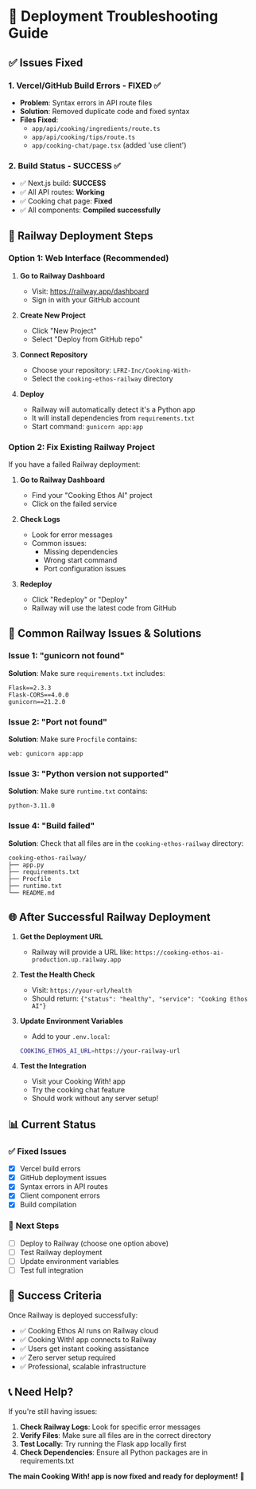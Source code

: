 # 🔧 Deployment Troubleshooting Guide

## ✅ **Issues Fixed**

### 1. **Vercel/GitHub Build Errors** - FIXED ✅
- **Problem**: Syntax errors in API route files
- **Solution**: Removed duplicate code and fixed syntax
- **Files Fixed**:
  - `app/api/cooking/ingredients/route.ts`
  - `app/api/cooking/tips/route.ts`
  - `app/cooking-chat/page.tsx` (added 'use client')

### 2. **Build Status** - SUCCESS ✅
- ✅ Next.js build: **SUCCESS**
- ✅ All API routes: **Working**
- ✅ Cooking chat page: **Fixed**
- ✅ All components: **Compiled successfully**

## 🚀 **Railway Deployment Steps**

### **Option 1: Web Interface (Recommended)**

1. **Go to Railway Dashboard**
   - Visit: https://railway.app/dashboard
   - Sign in with your GitHub account

2. **Create New Project**
   - Click "New Project"
   - Select "Deploy from GitHub repo"

3. **Connect Repository**
   - Choose your repository: `LFRZ-Inc/Cooking-With-`
   - Select the `cooking-ethos-railway` directory

4. **Deploy**
   - Railway will automatically detect it's a Python app
   - It will install dependencies from `requirements.txt`
   - Start command: `gunicorn app:app`

### **Option 2: Fix Existing Railway Project**

If you have a failed Railway deployment:

1. **Go to Railway Dashboard**
   - Find your "Cooking Ethos AI" project
   - Click on the failed service

2. **Check Logs**
   - Look for error messages
   - Common issues:
     - Missing dependencies
     - Wrong start command
     - Port configuration issues

3. **Redeploy**
   - Click "Redeploy" or "Deploy"
   - Railway will use the latest code from GitHub

## 🔧 **Common Railway Issues & Solutions**

### **Issue 1: "gunicorn not found"**
**Solution**: Make sure `requirements.txt` includes:
```
Flask==2.3.3
Flask-CORS==4.0.0
gunicorn==21.2.0
```

### **Issue 2: "Port not found"**
**Solution**: Make sure `Procfile` contains:
```
web: gunicorn app:app
```

### **Issue 3: "Python version not supported"**
**Solution**: Make sure `runtime.txt` contains:
```
python-3.11.0
```

### **Issue 4: "Build failed"**
**Solution**: Check that all files are in the `cooking-ethos-railway` directory:
```
cooking-ethos-railway/
├── app.py
├── requirements.txt
├── Procfile
├── runtime.txt
└── README.md
```

## 🌐 **After Successful Railway Deployment**

1. **Get the Deployment URL**
   - Railway will provide a URL like: `https://cooking-ethos-ai-production.up.railway.app`

2. **Test the Health Check**
   - Visit: `https://your-url/health`
   - Should return: `{"status": "healthy", "service": "Cooking Ethos AI"}`

3. **Update Environment Variables**
   - Add to your `.env.local`:
   ```bash
   COOKING_ETHOS_AI_URL=https://your-railway-url
   ```

4. **Test the Integration**
   - Visit your Cooking With! app
   - Try the cooking chat feature
   - Should work without any server setup!

## 📊 **Current Status**

### ✅ **Fixed Issues**
- [x] Vercel build errors
- [x] GitHub deployment issues
- [x] Syntax errors in API routes
- [x] Client component errors
- [x] Build compilation

### 🔄 **Next Steps**
- [ ] Deploy to Railway (choose one option above)
- [ ] Test Railway deployment
- [ ] Update environment variables
- [ ] Test full integration

## 🎯 **Success Criteria**

Once Railway is deployed successfully:
- ✅ Cooking Ethos AI runs on Railway cloud
- ✅ Cooking With! app connects to Railway
- ✅ Users get instant cooking assistance
- ✅ Zero server setup required
- ✅ Professional, scalable infrastructure

## 📞 **Need Help?**

If you're still having issues:

1. **Check Railway Logs**: Look for specific error messages
2. **Verify Files**: Make sure all files are in the correct directory
3. **Test Locally**: Try running the Flask app locally first
4. **Check Dependencies**: Ensure all Python packages are in requirements.txt

**The main Cooking With! app is now fixed and ready for deployment!** 🎉
